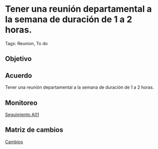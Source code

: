 # Tener una reunión departamental a la semana de duración de 1 a 2 horas.

Tags: Reunion, To do

## Objetivo

## Acuerdo

Tener una reunión departamental a la semana de duración de 1 a 2 horas.

## Monitoreo

[Seguimiento A01](Tener%20una%20reunio%CC%81n%20departamental%20a%20la%20semana%20de%20du%20f63c35641d7e480ea06ac97a06744e35/Seguimiento%20A01%201c2c286481584b96b3db4fbe7487553c.md)

## Matriz de cambios

[Cambios](Tener%20una%20reunio%CC%81n%20departamental%20a%20la%20semana%20de%20du%20f63c35641d7e480ea06ac97a06744e35/Cambios%20d62e7bc4c61f4b31afbd105e60b9a8a9.md)